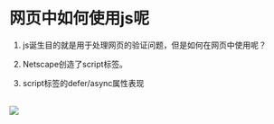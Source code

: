 # 网页中如何使用js呢

1. js诞生目的就是用于处理网页的验证问题，但是如何在网页中使用呢？

2. Netscape创造了script标签。

3. script标签的defer/async属性表现
<br />
<img src='https://image-static.segmentfault.com/28/4a/284aec5bb7f16b3ef4e7482110c5ddbb_articlex' />